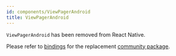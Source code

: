 ```yaml
---
id: components/ViewPagerAndroid
title: ViewPagerAndroid
---
```


`ViewPagerAndroid` has been removed from React Native.

Please refer to [bindings](https://github.com/rescript-react-native/viewpager) for
the replacement
[community package](https://github.com/callstack/react-native-viewpager).
